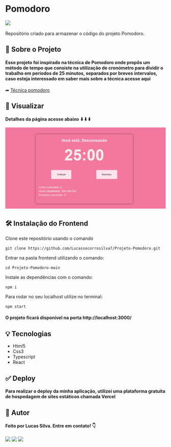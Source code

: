 # Pomodoro

<img src="https://camo.githubusercontent.com/27e3517cf4c3c96fac9ee3deeef712951524358251467c0141ff50835ed508d6/68747470733a2f2f696d672e736869656c64732e696f2f6769746875622f6c6963656e73652f6265617472697a6d616b6f77736b692f4465736166696f2d43616770656d696e692d32303232"/>

Repositório criado para armazenar o código do projeto Pomodoro.

## 💬 Sobre o Projeto

#### Esse projeto foi inspirado na técnica de Pomodoro onde propôs um método de tempo que consiste na utilização de cronómetro para dividir o trabalho em períodos de 25 minutos, separados por breves intervalos, caso esteja interessado em saber mais sobre a técnica acesse aqui

➡ [Técnica pomodoro](https://pt.wikipedia.org/wiki/T%C3%A9cnica_pomodoro)

## 👀 Visualizar

#### Detalhes da página acesse abaixo ⬇⬇⬇

<img src="./src/assets/image/Layout.PNG"/>

## 🛠️ Instalação do Frontend

Clone este repositório usando o comando

```
git clone https://github.com/Lucassocorrosilva7/Projeto-Pomodoro.git
```

Entrar na pasta frontend utilizando o comando:

```
cd Projeto-Pomodoro-main
```

Instale as dependências com o comando:

```
npm i
```

Para rodar no seu localhost utilize no terminal:

```
npm start
```

#### O projeto ficará disponível na porta http://localhost:3000/

## 💡 Tecnologias

- Html5
- Css3
- Typescript
- React

## ✅ Deploy

#### Para realizar o deploy da minha aplicação, utilizei uma plataforma gratuita de hospedagem de sites estáticos chamada Vercel

## 👤 Autor

#### Feito por Lucas Silva. Entre em contato! 👇

<a href="https://lucas-bio.netlify.app/"><img src="https://img.shields.io/badge/Portfólio-6d28d9?style=for-the-badge&logo=&logoColor=white" target="_blank"></a>
<a href="https://www.linkedin.com/in/luquinhasssilva/"><img src="https://img.shields.io/badge/LinkedIn-0077B5?style=for-the-badge&logo=linkedin&logoColor=white" target="_blank"></a>
<a href="mailto:someone@lucassocorrosilva@gmail.com"><img src="https://img.shields.io/badge/Gmail-D14836?style=for-the-badge&logo=gmail&logoColor=white" target="_blank"></a>
